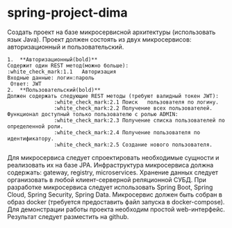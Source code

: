 # spring-project-dima

Создать проект на базе микросервисной архитектуры (использовать язык Java).
Проект должен состоять из двух микросервисов: авторизационный и пользовательский.
```
1.	**Авторизационный(bold)**
Содержит один REST метод(можно больше):
:white_check_mark:1.1	Авторизация
Входные данные: логин:пароль
 Ответ: JWT
2.	**Пользовательский(bold)**
Должен содержать следующие REST методы (требуют валидный токен JWT):
               :white_check_mark:2.1 Поиск	 пользователя по логину.
               :white_check_mark:2.2 Получение всех пользователей.
Функционал доступный только пользователю с ролью ADMIN:
               :white_check_mark:2.3 Получение списка пользователей по определенной роли.
               :white_check_mark:2.4 Получение пользователя по идентификатору.
               :white_check_mark:2.5 Создание нового пользователя.
```
Для микросервиса следует спроектировать необходимые сущности и реализовать их на базе JPA. Инфраструктура микросервиса должна содержать: gateway, registry, microservices. Хранение данных следует организовать в любой клиент-серверной реляционной СУБД. При разработке микросервиса следует использовать Spring Boot, Spring Cloud, Spring Security, Spring Data. Микросервис должен быть собран в образ docker (требуется предоставить файл запуска в docker-compose). Для демонстрации работы проекта необходим простой web-интерфейс. Результат следует разместить на github. 

